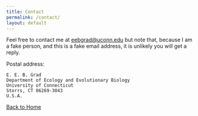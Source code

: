 ```yaml
---
title: Contact
permalink: /contact/
layout: default
---
```


Feel free to contact me at [eebgrad@uconn.edu](eebgrad@uconn.edu) but note that, because I am a fake person, and this is a fake email address, it is unlikely you will get a reply.

Postal address: 

    E. E. B. Grad 
    Department of Ecology and Evolutionary Biology 
    University of Connecticut 
    Storrs, CT 06269-3043
    U.S.A.

[Back to Home](/)
